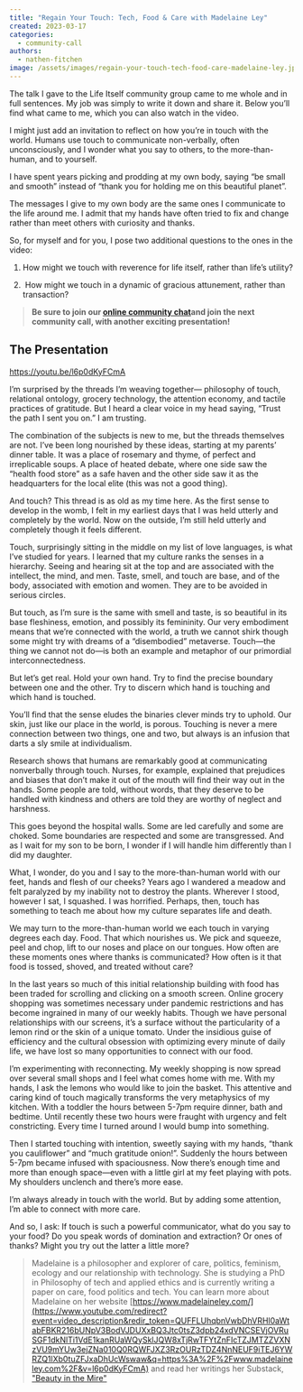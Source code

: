 ```yaml
---
title: "Regain Your Touch: Tech, Food & Care with Madelaine Ley"
created: 2023-03-17
categories: 
  - community-call
authors:
  - nathen-fitchen
image: /assets/images/regain-your-touch-tech-food-care-madelaine-ley.jpg
---
```


The talk I gave to the Life Itself community group came to me whole and in full sentences. My job was simply to write it down and share it. Below you’ll find what came to me, which you can also watch in the video. 

I might just add an invitation to reflect on how you’re in touch with the world. Humans use touch to communicate non-verbally, often unconsciously, and I wonder what you say to others, to the more-than-human, and to yourself. 

I have spent years picking and prodding at my own body, saying “be small and smooth” instead of “thank you for holding me on this beautiful planet”. 

The messages I give to my own body are the same ones I communicate to the life around me. I admit that my hands have often tried to fix and change rather than meet others with curiosity and thanks.  

So, for myself and for you, I pose two additional questions to the ones in the video:

1.  How might we touch with reverence for life itself, rather than life’s utility?
    
2.   How might we touch in a dynamic of gracious attunement, rather than transaction? 


> **Be sure to join our [online community chat](https://chat.whatsapp.com/JNJCTZugNQn1fq89xbHtfA)and join the next community call, with another exciting presentation!**


## The Presentation

https://youtu.be/l6p0dKyFCmA

I’m surprised by the threads I’m weaving together— philosophy of touch, relational ontology, grocery technology, the attention economy, and tactile practices of gratitude. But I heard a clear voice in my head saying, “Trust the path I sent you on.” I am trusting. 

The combination of the subjects is new to me, but the threads themselves are not. I’ve been long nourished by these ideas, starting at my parents’ dinner table. It was a place of rosemary and thyme, of perfect and irreplicable soups. A place of heated debate, where one side saw the “health food store” as a safe haven and the other side saw it as the headquarters for the local elite (this was not a good thing). 

And touch? This thread is as old as my time here. As the first sense to develop in the womb, I felt in my earliest days that I was held utterly and completely by the world. Now on the outside, I’m still held utterly and completely though it feels different. 

Touch, surprisingly sitting in the middle on my list of love languages, is what I’ve studied for years. I learned that my culture ranks the senses in a hierarchy. Seeing and hearing sit at the top and are associated with the intellect, the mind, and men. Taste, smell, and touch are base, and of the body, associated with emotion and women. They are to be avoided in serious circles. 

But touch, as I’m sure is the same with smell and taste, is so beautiful in its base fleshiness, emotion, and possibly its femininity. Our very embodiment means that we’re connected with the world, a truth we cannot shirk though some might try with dreams of a “disembodied” metaverse. Touch—the thing we cannot not do—is both an example and metaphor of our primordial interconnectedness. 

But let’s get real. Hold your own hand. Try to find the precise boundary between one and the other. Try to discern which hand is touching and which hand is touched. 

You’ll find that the sense eludes the binaries clever minds try to uphold. Our skin, just like our place in the world, is porous. Touching is never a mere connection between two things, one and two, but always is an infusion that darts a sly smile at individualism. 

Research shows that humans are remarkably good at communicating nonverbally through touch. Nurses, for example, explained that prejudices and biases that don’t make it out of the mouth will find their way out in the hands. Some people are told, without words, that they deserve to be handled with kindness and others are told they are worthy of neglect and harshness. 

This goes beyond the hospital walls. Some are led carefully and some are choked. Some boundaries are respected and some are transgressed. And as I wait for my son to be born, I wonder if I will handle him differently than I did my daughter.

What, I wonder, do you and I say to the more-than-human world with our feet, hands and flesh of our cheeks? Years ago I wandered a meadow and felt paralyzed by my inability not to destroy the plants. Wherever I stood, however I sat, I squashed. I was horrified. Perhaps, then, touch has something to teach me about how my culture separates life and death. 

We may turn to the more-than-human world we each touch in varying degrees each day. Food. That which nourishes us. We pick and squeeze, peel and chop, lift to our noses and place on our tongues. How often are these moments ones where thanks is communicated? How often is it that food is tossed, shoved, and treated without care?   

In the last years so much of this initial relationship building with food has been traded for scrolling and clicking on a smooth screen. Online grocery shopping was sometimes necessary under pandemic restrictions and has become ingrained in many of our weekly habits. Though we have personal relationships with our screens, it’s a surface without the particularity of a lemon rind or the skin of a unique tomato. Under the insidious guise of efficiency and the cultural obsession with optimizing every minute of daily life, we have lost so many opportunities to connect with our food.  

I’m experimenting with reconnecting. My weekly shopping is now spread over several small shops and I feel what comes home with me. With my hands, I ask the lemons who would like to join the basket. This attentive and caring kind of touch magically transforms the very metaphysics of my kitchen. With a toddler the hours between 5-7pm require dinner, bath and bedtime. Until recently these two hours were fraught with urgency and felt constricting. Every time I turned around I would bump into something. 

Then I started touching with intention, sweetly saying with my hands, “thank you cauliflower” and “much gratitude onion!”. Suddenly the hours between 5-7pm became infused with spaciousness. Now there’s enough time and more than enough space—even with a little girl at my feet playing with pots. My shoulders unclench and there’s more ease.   

I’m always already in touch with the world. But by adding some attention, I’m able to connect with more care. 

And so, I ask: If touch is such a powerful communicator, what do you say to your food? Do you speak words of domination and extraction? Or ones of thanks? Might you try out the latter a little more?

> Madelaine is a philosopher and explorer of care, politics, feminism, ecology and our relationship with technology. She is studying a PhD in Philosophy of tech and applied ethics and is currently writing a paper on care, food politics and tech. You can learn more about Madelaine on her website [https://www.madelaineley.com/](https://www.youtube.com/redirect?event=video_description&redir_token=QUFFLUhqbnVwbDhVRHl0aWtabFBKR216bUNpV3BodVJDUXxBQ3Jtc0tsZ3dpb24xdVNCSEVjOVRuSGF1dkNlTi1VdE1kanRUaWQySklJQW8xTjRwTFYtZnFIcTZJMTZZVXNzVU9mYUw3ejZNa010Q0RQWFJXZ3RzOURzTDZ4NnNEUF9iTEJ6YWRZQ1lXb0tuZFJxaDhUcWswaw&q=https%3A%2F%2Fwww.madelaineley.com%2F&v=l6p0dKyFCmA) and read her writings her Substack, ["Beauty in the Mire"](https://madelaineley.substack.com/)
